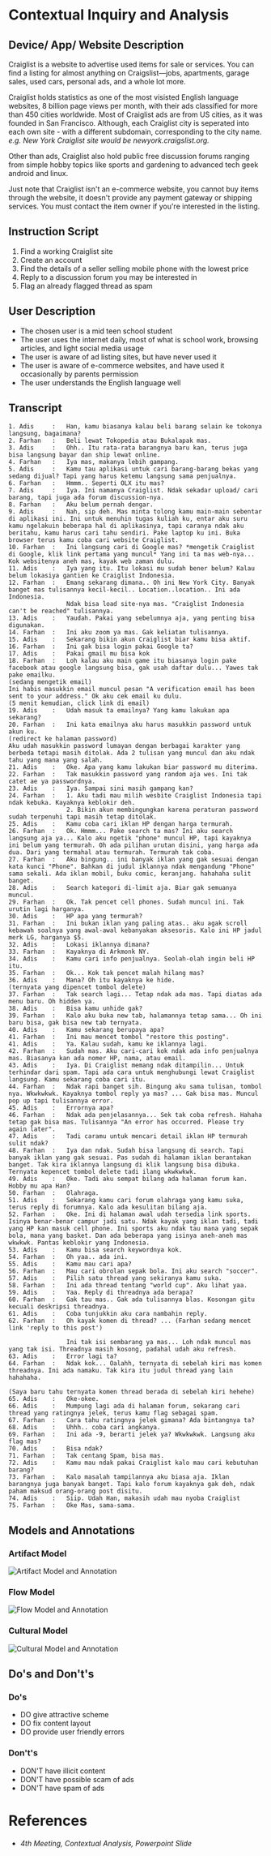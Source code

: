 # Contextual Inquiry and Analysis
## Device/ App/ Website Description
Craiglist is a website to advertise used items for sale or services. You can find a listing for almost anything on Craigslist—jobs, apartments, garage sales, used cars, personal ads, and a whole lot more.

Craiglist holds statistics as one of the most visisted English language websites, 8 billion page views per month, with their ads classified for more than 450 cities worldwide. Most of Craiglist ads are from US cities, as it was founded in San Francisco. Although, each Craiglist city is seperated into each own site - with a different subdomain, corresponding to the city name. *e.g. New York Craiglist site would be newyork.craigslist.org.*

Other than ads, Craiglist also hold public free discussion forums ranging from simple hobby topics like sports and gardening to advanced tech geek android and linux.


Just note that Craiglist isn't an e-commerce website, you cannot buy items through the website, it doesn't provide any payment gateway or shipping services. You must contact the item owner if you're interested in the listing.


## Instruction Script
1. Find a working Craiglist site
2. Create an account
3. Find the details of a seller selling mobile phone with the lowest price
4. Reply to a discussion forum you may be interested in
5. Flag an already flagged thread as spam
## User Description
- The chosen user is a mid teen school student
- The user uses the internet daily, most of what is school work, browsing articles, and light social media usage
- The user is aware of ad listing sites, but have never used it
- The user is aware of e-commerce websites, and have used it occasionally by parents permission
- The user understands the English language well
## Transcript

```
1. Adis     :   Han, kamu biasanya kalau beli barang selain ke tokonya langsung, bagaimana?
2. Farhan   :   Beli lewat Tokopedia atau Bukalapak mas.
3. Adis     :   Ohh.. Itu rata-rata barangnya baru kan, terus juga bisa langsung bayar dan ship lewat online.
4. Farhan   :   Iya mas, makanya lebih gampang.
5. Adis     :   Kamu tau aplikasi untuk cari barang-barang bekas yang sedang dijual? Tapi yang harus ketemu langsung sama penjualnya.
6. Farhan   :   Hmmm.. Seperti OLX itu mas?
7. Adis     :   Iya. Ini namanya Craiglist. Ndak sekadar upload/ cari barang, tapi juga ada forum discussion-nya.
8. Farhan   :   Aku belum pernah dengar.
9. Adis     :   Nah, sip deh. Mas minta tolong kamu main-main sebentar di aplikasi ini. Ini untuk menuhin tugas kuliah ku, entar aku suru kamu ngelakuin beberapa hal di aplikasinya, tapi caranya ndak aku beritahu, kamu harus cari tahu sendiri. Pake laptop ku ini. Buka browser terus kamu coba cari website Craiglist.
10. Farhan  :   Ini langsung cari di Google mas? *mengetik Craiglist di Google, klik link pertama yang muncul* Yang ini ta mas web-nya... Kok websitenya aneh mas, kayak web zaman dulu.
11. Adis    :   Iya yang itu. Itu lokasi mu sudah bener belum? Kalau belum lokasiya gantien ke Craiglist Indonesia.
12. Farhan  :   Emang sekarang dimana.. Oh ini New York City. Banyak banget mas tulisannya kecil-kecil.. Location..location.. Ini ada Indonesia. 
                Ndak bisa load site-nya mas. "Craiglist Indonesia can't be reached" tulisannya.
13. Adis    :   Yaudah. Pakai yang sebelumnya aja, yang penting bisa digunakan.
14. Farhan  :   Ini aku zoom ya mas. Gak keliatan tulisannya.
15. Adis    :   Sekarang bikin akun Craiglist biar kamu bisa aktif.
16. Farhan  :   Ini gak bisa login pakai Google ta?
17. Adis    :   Pakai gmail mu bisa kok
18. Farhan  :   Loh kalau aku main game itu biasanya login pake facebook atau google langsung bisa, gak usah daftar dulu... Yawes tak pake emailku. 
(sedang mengetik email)
Ini habis masukkin email muncul pesan "A verification email has been sent to your address." Ok aku cek email ku dulu. 
(5 menit kemudian, click link di email)
19. Adis    :   Udah masuk ta emailnya? Yang kamu lakukan apa sekarang?
20. Farhan  :   Ini kata emailnya aku harus masukkin password untuk akun ku. 
(redirect ke halaman password) 
Aku udah masukkin password lumayan dengan berbagai karakter yang berbeda tetapi masih ditolak. Ada 2 tulisan yang muncul dan aku ndak tahu yang mana yang salah.
21. Adis    :   Oke. Apa yang kamu lakukan biar password mu diterima.
22. Farhan  :   Tak masukkin password yang random aja wes. Ini tak catet ae ya passwordnya.
23. Adis    :   Iya. Sampai sini masih gampang kan?
24. Farhan  :   1. Aku tadi mau milih wesbite Craiglist Indonesia tapi ndak kebuka. Kayaknya keblokir deh.
                2. Bikin akun membingungkan karena peraturan password sudah terpenuhi tapi masih tetap ditolak.
25. Adis    :   Kamu coba cari iklan HP dengan harga termurah.
26. Farhan  :   Ok. Hmmm... Pake search ta mas? Ini aku search langsung aja ya... Kalo aku ngetik "phone" muncul HP, tapi kayaknya ini belum yang termurah. Oh ada pilihan urutan disini, yang harga ada dua. Dari yang termahal atau termurah. Termurah tak coba.
27. Farhan  :   Aku bingung.. ini banyak iklan yang gak sesuai dengan kata kunci "Phone". Bahkan di judul iklannya ndak mengandung "Phone" sama sekali. Ada iklan mobil, buku comic, keranjang. hahahaha sulit banget.
28. Adis    :   Search kategori di-limit aja. Biar gak semuanya muncul.
29. Farhan  :   Ok. Tak pencet cell phones. Sudah muncul ini. Tak urutin lagi harganya.
30. Adis    :   HP apa yang termurah?
31. Farhan  :   Ini bukan iklan yang paling atas.. aku agak scroll kebawah soalnya yang awal-awal kebanyakan aksesoris. Kalo ini HP jadul merk LG, harganya $5.
32. Adis    :   Lokasi iklannya dimana?
33. Farhan  :   Kayaknya di Arkmonk NY.
34. Adis    :   Kamu cari info penjualnya. Seolah-olah ingin beli HP itu.
35. Farhan  :   Ok... Kok tak pencet malah hilang mas?
36. Adis    :   Mana? Oh itu kayaknya ke hide.
(ternyata yang dipencet tombol delete)
37. Farhan  :   Tak search lagi... Tetap ndak ada mas. Tapi diatas ada menu baru. Oh hidden ya.
38. Adis    :   Bisa kamu unhide gak?
39. Farhan  :   Kalo aku buka new tab, halamannya tetap sama... Oh ini baru bisa, gak bisa new tab ternyata.
40. Adis    :   Kamu sekarang berupaya apa?
41. Farhan  :   Ini mau mencet tombol "restore this posting".
41. Adis    :   Ya. Kalau sudah, kamu ke iklannya lagi.
42. Farhan  :   Sudah mas. Aku cari-cari kok ndak ada info penjualnya mas. Biasanya kan ada nomer HP, nama, atau email.
43. Adis    :   Iya. Di Craiglist memang ndak ditampilin... Untuk terhindar dari spam. Tapi ada cara untuk menghubungi lewat Craiglist langsung. Kamu sekarang coba cari itu.
44. Farhan  :   Ndak rapi banget sih. Bingung aku sama tulisan, tombol nya. Wkwkwkwk. Kayaknya tombol reply ya mas? ... Gak bisa mas. Muncul pop up tapi tulisannya error.
45. Adis    :   Errornya apa?
46. Farhan  :   Ndak ada penjelasannya... Sek tak coba refresh. Hahaha tetap gak bisa mas. Tulisannya "An error has occurred. Please try again later".
47. Adis    :   Tadi caramu untuk mencari detail iklan HP termurah sulit ndak?
48. Farhan  :   Iya dan ndak. Sudah bisa langsung di search. Tapi banyak iklan yang gak sesuai. Pas sudah di halaman iklan berantakan banget. Tak kira iklannya langsung di klik langsung bisa dibuka. Ternyata kepencet tombol delete tadi ilang wkwkwkwk.
49. Adis    :   Oke. Tadi aku sempat bilang ada halaman forum kan. Hobby mu apa Han?
50. Farhan  :   Olahraga.
51. Adis    :   Sekarang kamu cari forum olahraga yang kamu suka, terus reply di forumnya. Kalo ada kesulitan bilang aja.
52. Farhan  :   Oke. Ini di halaman awal udah tersedia link sports. Isinya benar-benar campur jadi satu. Ndak kayak yang iklan tadi, tadi yang HP kan masuk cell phone. Ini sports aku ndak tau mana yang sepak bola, mana yang basket. Dan ada beberapa yang isinya aneh-aneh mas wkwkwk. Pantas keblokir yang Indonesia.
53. Adis    :   Kamu bisa search keywordnya kok.
54. Farhan  :   Oh yaa.. ada ini.
55. Adis    :   Kamu mau cari apa?
56. Farhan  :   Mau cari obrolan sepak bola. Ini aku search "soccer".
57. Adis    :   Pilih satu thread yang sekiranya kamu suka.
58. Farhan  :   Ini ada thread tentang "world cup". Aku lihat yaa.
59. Adis    :   Yaa. Reply di threadnya ada berapa?
60. Farhan  :   Gak tau mas.. Gak ada tulisannya blas. Kosongan gitu kecuali deskripsi threadnya.
61. Adis    :   Coba tunjukkin aku cara nambahin reply. 
62. Farhan  :   Oh kayak komen di thread? ... (Farhan sedang mencet link 'reply to this post')

                Ini tak isi sembarang ya mas... Loh ndak muncul mas yang tak isi. Threadnya masih kosong, padahal udah aku refresh.
63. Adis    :   Error lagi ta?
64. Farhan  :   Ndak kok... Oalahh, ternyata di sebelah kiri mas komen threadnya. Ini ada namaku. Tak kira itu judul thread yang lain hahahaha. 

(Saya baru tahu ternyata komen thread berada di sebelah kiri hehehe)
65. Adis    :   Oke-okee.
66. Adis    :   Mumpung lagi ada di halaman forum, sekarang cari thread yang ratingnya jelek, terus kamu flag sebagai spam.
67. Farhan  :   Cara tahu ratingnya jelek gimana? Ada bintangnya ta?
68. Adis    :   Uhhh.. coba cari angkanya.
69. Farhan  :   Ini ada -9, berarti jelek ya? Wkwkwkwk. Langsung aku flag mas?
70. Adis    :   Bisa ndak?
71. Farhan  :   Tak centang Spam, bisa mas.
72. Adis    :   Kamu mau ndak pakai Craiglist kalo mau cari kebutuhan barang?
73. Farhan  :   Kalo masalah tampilannya aku biasa aja. Iklan barangnya juga banyak banget. Tapi kalo forum kayaknya gak deh, ndak paham maksud orang-orang post disitu.
74. Adis    :   Siip. Udah Han, makasih udah mau nyoba Craiglist 
75. Farhan  :   Oke Mas, sama-sama.
```

## Models and Annotations
### Artifact Model
![Artifact Model and Annotation](static/artefact.jpg)
### Flow Model
![Flow Model and Annotation](static/flow_model.jpg)
### Cultural Model
![Cultural Model and Annotation](static/social&#32;model.jpg)
## Do's and Don't's
### Do's
- DO give attractive scheme
- DO fix content layout
- DO provide user friendly errors

### Don't's
- DON'T have illicit content
- DON'T have possible scam of ads
- DON'T have spam of ads

# References

- *4th Meeting, Contextual Analysis, Powerpoint Slide*